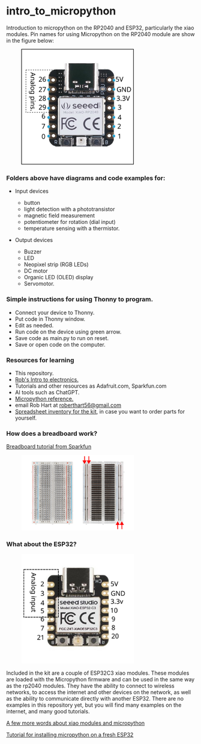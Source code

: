 # intro_to_micropython
Introduction to micropython on the RP2040 and ESP32, particularly the xiao modules.  Pin names for using Micropython on the RP2040 module are show in the figure below:

<figure>
  <img src="./images/xiao_rp2040.svg" width="300" alt="rp2040"/>
 </figure>


### Folders above have diagrams and code examples for:

* Input devices
    * button
    * light detection with a phototransistor
    * magnetic field measurement
    * potentiometer for rotation (dial input)
    * temperature sensing with a thermistor.

* Output devices
    * Buzzer
    * LED
    * Neopixel strip (RGB LEDs)
    * DC motor
    * Organic LED (OLED) display
    * Servomotor.
    




### Simple instructions for using Thonny to program.
* Connect your device to Thonny.
* Put code in Thonny window.
* Edit as needed.
* Run code on the device using green arrow.
* Save code as main.py to run on reset.
* Save or open code on the computer.

### Resources for learning
* This repository. 
* [Rob's Intro to electronics.](https://roberthart56.github.io/SCFAB/SC_lab/Electronics/electronics_basics/electronic_basics.html)
* Tutorials and other resources as Adafruit.com, Sparkfun.com
* AI tools such as ChatGPT.
* [Micropython reference.](https://docs.micropython.org/en/latest/rp2/quickref.html)
* email Rob Hart at roberthart56@gmail.com
* [Spreadsheet inventory for the kit](https://docs.google.com/spreadsheets/d/1ea21Ol0HnfFcnW5KguXi43tg_k-Ri7uJ2SghusxsvjQ/edit?usp=sharing), in case you want to order parts for yourself.

### How does a breadboard work?

[Breadboard tutorial from Sparkfun](https://learn.sparkfun.com/tutorials/how-to-use-a-breadboard/all)

<figure>
  <img src="./images/breadboard.jpg" width="300" alt="rp2040"/>
 </figure>

### What about the ESP32?

<figure>
  <img src="./images/esp32.svg" width="300" alt="rp2040"/>
 </figure>


Included in the kit are a couple of ESP32C3 xiao modules.  These modules are loaded with the Micropython firmware and can be used in the same way as the rp2040 modules.  They have the ability to connect to wireless networks, to access the internet and other devices on the network, as well as the ability to communicate directly with another ESP32.  There are no examples in this repository yet, but you will find many examples on the internet, and many good tutorials.  

[A few more words about xiao modules and micropython](https://haystack-mtn.notion.site/Setting-up-simple-microcontroller-projects-Example-button-and-simple-LED-with-LiPo-battery-6196a7c8585649d7b8a7133133e4cf9e)

[Tutorial for installing micropython on a fresh ESP32](https://wiki.seeedstudio.com/XIAO_ESP32C3_MicroPython/)





